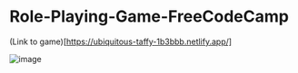 # Role-Playing-Game-FreeCodeCamp

(Link to game)[https://ubiquitous-taffy-1b3bbb.netlify.app/]

![image](https://github.com/LQuesadaM/Role-Playing-Game-FreeCodeCamp/assets/98289632/274c43fe-aaa7-468f-b9f2-b7d49c25894f)
